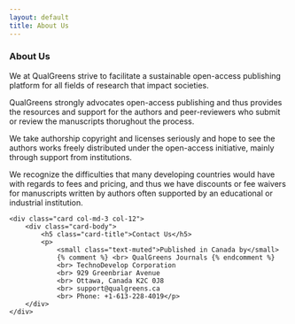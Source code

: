 ```yaml
---
layout: default
title: About Us
---
```

<div class="container">
    <h3 class="display-6">About Us</h3>
    <p>We at QualGreens strive to facilitate a sustainable open-access publishing platform for all fields of research that impact societies.</p>
    <p>QualGreens strongly advocates open-access publishing and thus provides the resources and support for the authors and
        peer-reviewers who submit or review the manuscripts thorughout the process.</p>
    <p>We take authorship copyright and licenses seriously and hope to see the authors works freely distributed under the
        open-access initiative, mainly through support from institutions.</p>
    <p>We recognize the difficulties that many developing countries would have with regards to fees and pricing, and thus we
        have discounts or fee waivers for manuscripts written by authors often supported by an educational or industrial
        institution.</p>

    <div class="card col-md-3 col-12">
        <div class="card-body">
            <h5 class="card-title">Contact Us</h5>
            <p>
                <small class="text-muted">Published in Canada by</small>
                {% comment %} <br> QualGreens Journals {% endcomment %}
                <br> TechnoDevelop Corporation
                <br> 929 Greenbriar Avenue
                <br> Ottawa, Canada K2C 0J8
                <br> support@qualgreens.ca
                <br> Phone: +1-613-228-4019</p>
        </div>
    </div>

</div>